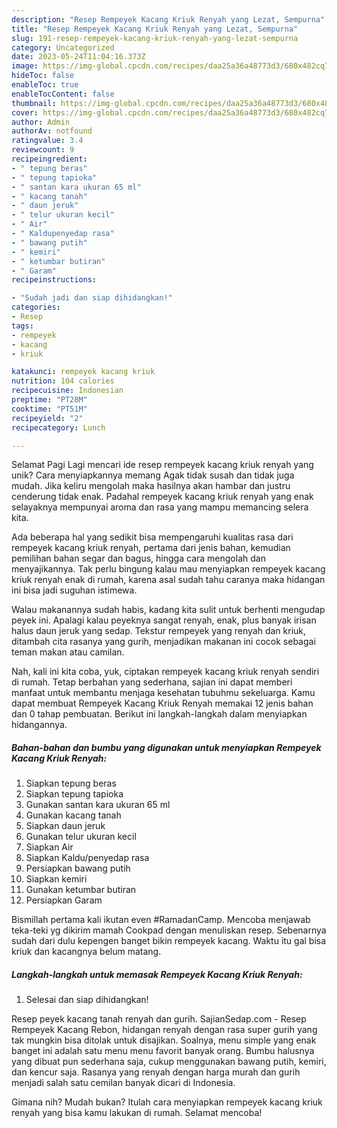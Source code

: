 ```yaml
---
description: "Resep Rempeyek Kacang Kriuk Renyah yang Lezat, Sempurna"
title: "Resep Rempeyek Kacang Kriuk Renyah yang Lezat, Sempurna"
slug: 191-resep-rempeyek-kacang-kriuk-renyah-yang-lezat-sempurna
category: Uncategorized
date: 2023-05-24T11:04:16.373Z
image: https://img-global.cpcdn.com/recipes/daa25a36a48773d3/680x482cq70/rempeyek-kacang-kriuk-renyah-foto-resep-utama.jpg
hideToc: false
enableToc: true
enableTocContent: false
thumbnail: https://img-global.cpcdn.com/recipes/daa25a36a48773d3/680x482cq70/rempeyek-kacang-kriuk-renyah-foto-resep-utama.jpg
cover: https://img-global.cpcdn.com/recipes/daa25a36a48773d3/680x482cq70/rempeyek-kacang-kriuk-renyah-foto-resep-utama.jpg
author: Admin
authorAv: notfound
ratingvalue: 3.4
reviewcount: 9
recipeingredient:
- " tepung beras"
- " tepung tapioka"
- " santan kara ukuran 65 ml"
- " kacang tanah"
- " daun jeruk"
- " telur ukuran kecil"
- " Air"
- " Kaldupenyedap rasa"
- " bawang putih"
- " kemiri"
- " ketumbar butiran"
- " Garam"
recipeinstructions:

- "Sudah jadi dan siap dihidangkan!"
categories:
- Resep
tags:
- rempeyek
- kacang
- kriuk

katakunci: rempeyek kacang kriuk 
nutrition: 104 calories
recipecuisine: Indonesian
preptime: "PT28M"
cooktime: "PT51M"
recipeyield: "2"
recipecategory: Lunch

---
```



Selamat Pagi Lagi mencari ide resep rempeyek kacang kriuk renyah yang unik? Cara menyiapkannya memang Agak tidak susah dan tidak juga mudah. Jika keliru mengolah maka hasilnya akan hambar dan justru cenderung tidak enak. Padahal rempeyek kacang kriuk renyah yang enak selayaknya mempunyai aroma dan rasa yang mampu memancing selera kita.


Ada beberapa hal yang sedikit bisa mempengaruhi kualitas rasa dari rempeyek kacang kriuk renyah, pertama dari jenis bahan, kemudian pemilihan bahan segar dan bagus, hingga cara mengolah dan menyajikannya. Tak perlu bingung kalau mau menyiapkan rempeyek kacang kriuk renyah enak di rumah, karena asal sudah tahu caranya maka hidangan ini bisa jadi suguhan istimewa.

Walau makanannya sudah habis, kadang kita sulit untuk berhenti mengudap peyek ini. Apalagi kalau peyeknya sangat renyah, enak, plus banyak irisan halus daun jeruk yang sedap. Tekstur rempeyek yang renyah dan kriuk, ditambah cita rasanya yang gurih, menjadikan makanan ini cocok sebagai teman makan atau camilan.


Nah, kali ini kita coba, yuk, ciptakan rempeyek kacang kriuk renyah sendiri di rumah. Tetap berbahan yang sederhana, sajian ini dapat memberi manfaat untuk membantu menjaga kesehatan tubuhmu sekeluarga. Kamu dapat membuat Rempeyek Kacang Kriuk Renyah memakai 12 jenis bahan dan 0 tahap pembuatan. Berikut ini langkah-langkah dalam menyiapkan hidangannya.

<!--inarticleads1-->

##### Bahan-bahan dan bumbu yang digunakan untuk menyiapkan Rempeyek Kacang Kriuk Renyah:

1. Siapkan  tepung beras
1. Siapkan  tepung tapioka
1. Gunakan  santan kara ukuran 65 ml
1. Gunakan  kacang tanah
1. Siapkan  daun jeruk
1. Gunakan  telur ukuran kecil
1. Siapkan  Air
1. Siapkan  Kaldu/penyedap rasa
1. Persiapkan  bawang putih
1. Siapkan  kemiri
1. Gunakan  ketumbar butiran
1. Persiapkan  Garam


Bismillah pertama kali ikutan even #RamadanCamp. Mencoba menjawab teka-teki yg dikirim mamah Cookpad dengan menuliskan resep. Sebenarnya sudah dari dulu kepengen banget bikin rempeyek kacang. Waktu itu gal bisa kriuk dan kacangnya belum matang. 

<!--inarticleads2-->

##### Langkah-langkah untuk memasak Rempeyek Kacang Kriuk Renyah:


1. Selesai dan siap dihidangkan!

Resep peyek kacang tanah renyah dan gurih. SajianSedap.com - Resep Rempeyek Kacang Rebon, hidangan renyah dengan rasa super gurih yang tak mungkin bisa ditolak untuk disajikan. Soalnya, menu simple yang enak banget ini adalah satu menu menu favorit banyak orang. Bumbu halusnya yang dibuat pun sederhana saja, cukup menggunakan bawang putih, kemiri, dan kencur saja. Rasanya yang renyah dengan harga murah dan gurih menjadi salah satu cemilan banyak dicari di Indonesia. 

Gimana nih? Mudah bukan? Itulah cara menyiapkan rempeyek kacang kriuk renyah yang bisa kamu lakukan di rumah. Selamat mencoba!
